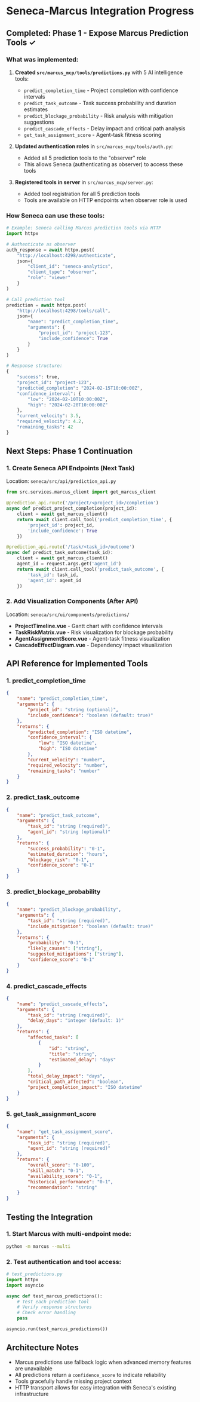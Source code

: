 # Seneca-Marcus Integration Progress

## Completed: Phase 1 - Expose Marcus Prediction Tools ✓

### What was implemented:
1. **Created `src/marcus_mcp/tools/predictions.py`** with 5 AI intelligence tools:
   - `predict_completion_time` - Project completion with confidence intervals
   - `predict_task_outcome` - Task success probability and duration estimates
   - `predict_blockage_probability` - Risk analysis with mitigation suggestions
   - `predict_cascade_effects` - Delay impact and critical path analysis
   - `get_task_assignment_score` - Agent-task fitness scoring

2. **Updated authentication roles** in `src/marcus_mcp/tools/auth.py`:
   - Added all 5 prediction tools to the "observer" role
   - This allows Seneca (authenticating as observer) to access these tools

3. **Registered tools in server** in `src/marcus_mcp/server.py`:
   - Added tool registration for all 5 prediction tools
   - Tools are available on HTTP endpoints when observer role is used

### How Seneca can use these tools:

```python
# Example: Seneca calling Marcus prediction tools via HTTP
import httpx

# Authenticate as observer
auth_response = await httpx.post(
    "http://localhost:4298/authenticate",
    json={
        "client_id": "seneca-analytics",
        "client_type": "observer",
        "role": "viewer"
    }
)

# Call prediction tool
prediction = await httpx.post(
    "http://localhost:4298/tools/call",
    json={
        "name": "predict_completion_time",
        "arguments": {
            "project_id": "project-123",
            "include_confidence": True
        }
    }
)

# Response structure:
{
    "success": true,
    "project_id": "project-123",
    "predicted_completion": "2024-02-15T10:00:00Z",
    "confidence_interval": {
        "low": "2024-02-10T10:00:00Z",
        "high": "2024-02-20T10:00:00Z"
    },
    "current_velocity": 3.5,
    "required_velocity": 4.2,
    "remaining_tasks": 42
}
```

## Next Steps: Phase 1 Continuation

### 1. Create Seneca API Endpoints (Next Task)
Location: `seneca/src/api/prediction_api.py`

```python
from src.services.marcus_client import get_marcus_client

@prediction_api.route('/project/<project_id>/completion')
async def predict_project_completion(project_id):
    client = await get_marcus_client()
    return await client.call_tool('predict_completion_time', {
        'project_id': project_id,
        'include_confidence': True
    })

@prediction_api.route('/task/<task_id>/outcome')
async def predict_task_outcome(task_id):
    client = await get_marcus_client()
    agent_id = request.args.get('agent_id')
    return await client.call_tool('predict_task_outcome', {
        'task_id': task_id,
        'agent_id': agent_id
    })
```

### 2. Add Visualization Components (After API)
Location: `seneca/src/ui/components/predictions/`

- **ProjectTimeline.vue** - Gantt chart with confidence intervals
- **TaskRiskMatrix.vue** - Risk visualization for blockage probability
- **AgentAssignmentScore.vue** - Agent-task fitness visualization
- **CascadeEffectDiagram.vue** - Dependency impact visualization

## API Reference for Implemented Tools

### 1. predict_completion_time
```json
{
    "name": "predict_completion_time",
    "arguments": {
        "project_id": "string (optional)",
        "include_confidence": "boolean (default: true)"
    },
    "returns": {
        "predicted_completion": "ISO datetime",
        "confidence_interval": {
            "low": "ISO datetime",
            "high": "ISO datetime"
        },
        "current_velocity": "number",
        "required_velocity": "number",
        "remaining_tasks": "number"
    }
}
```

### 2. predict_task_outcome
```json
{
    "name": "predict_task_outcome",
    "arguments": {
        "task_id": "string (required)",
        "agent_id": "string (optional)"
    },
    "returns": {
        "success_probability": "0-1",
        "estimated_duration": "hours",
        "blockage_risk": "0-1",
        "confidence_score": "0-1"
    }
}
```

### 3. predict_blockage_probability
```json
{
    "name": "predict_blockage_probability",
    "arguments": {
        "task_id": "string (required)",
        "include_mitigation": "boolean (default: true)"
    },
    "returns": {
        "probability": "0-1",
        "likely_causes": ["string"],
        "suggested_mitigations": ["string"],
        "confidence_score": "0-1"
    }
}
```

### 4. predict_cascade_effects
```json
{
    "name": "predict_cascade_effects",
    "arguments": {
        "task_id": "string (required)",
        "delay_days": "integer (default: 1)"
    },
    "returns": {
        "affected_tasks": [
            {
                "id": "string",
                "title": "string",
                "estimated_delay": "days"
            }
        ],
        "total_delay_impact": "days",
        "critical_path_affected": "boolean",
        "project_completion_impact": "ISO datetime"
    }
}
```

### 5. get_task_assignment_score
```json
{
    "name": "get_task_assignment_score",
    "arguments": {
        "task_id": "string (required)",
        "agent_id": "string (required)"
    },
    "returns": {
        "overall_score": "0-100",
        "skill_match": "0-1",
        "availability_score": "0-1",
        "historical_performance": "0-1",
        "recommendation": "string"
    }
}
```

## Testing the Integration

### 1. Start Marcus with multi-endpoint mode:
```bash
python -m marcus --multi
```

### 2. Test authentication and tool access:
```python
# test_predictions.py
import httpx
import asyncio

async def test_marcus_predictions():
    # Test each prediction tool
    # Verify response structures
    # Check error handling
    pass

asyncio.run(test_marcus_predictions())
```

## Architecture Notes

- Marcus predictions use fallback logic when advanced memory features are unavailable
- All predictions return a `confidence_score` to indicate reliability
- Tools gracefully handle missing project context
- HTTP transport allows for easy integration with Seneca's existing infrastructure
